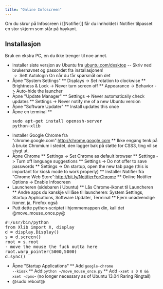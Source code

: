 ```yaml
---
title: "Online Infoscreen"
---
```


Om du skrur på Infoscreen i [[Notifier]] får du innholdet i Notifier tilpasset en stor skjerm som står på høykant.

## Installasjon

Bruk en ekstra PC, en du ikke trenger til noe annet.

- Installer siste versjon av Ubuntu fra [ubuntu.com/desktop](http://ubuntu.com/desktop)
-- Skriv ned brukernavnet og passordet fra installasjonen!
    - Sett Autologin On når du får spørsmål om det
- Åpne "System Settings"
** Displays -> Set rotation to clockwise
** Brightness & Lock -> Never turn screen off
** Appearance -> Behavior -> Auto-hide the launcher
- Åpne "Update Manager"
** Settings -> Never automatically check updates
** Settings -> Never notify me of a new Ubuntu version
- Åpne "Software Updater"
** Install updates this once
- Åpne en terminal
** <pre>sudo apt-get install openssh-server python-xlib</pre>
- Installer Google Chrome fra "chrome.google.com":http://chrome.google.com
** Ikke engang tenk på å bruke Chromium i stedet, den lagger bak på støtte for CSS3, ting vil se stygt ut.
- Åpne Chrome
** Settings -> Set Chrome as default browser
** Settings -> Turn off language suggestions
** Settings -> Do not offer to save passwords
** Settings -> On startup, open the new tab page (this is important for kiosk mode to work properly)
** Installer Notifier fra "Chrome Web Store":http://bit.ly/NotifierForChrome
** Online Notifier Options -> Enable Infoscreen
- Launcheren (sidebaren i Ubuntu)
** Lås Chrome-ikonet til Launcheren
** Andre apps du kanskje vil låse til launcheren: System Settings, Startup Applications, Software Updater, Terminal
** Fjern unødvendige ikoner, ja, Firefox også
- Putt dette python-scriptet i hjemmemappen din, kall det @move_mouse_once.py@
<pre>
#!/usr/bin/python
from Xlib import X, display
d = display.Display()
s = d.screen()
root = s.root
- move the mouse the fuck outta here
root.warp_pointer(5000,5000)
d.sync()
</pre>
- Åpne "Startup Applications"
** Add <code>google-chrome --kiosk</code>
** Add <code>python ~/move_mouse_once.py</code>
** Add -<code>xset s 0 0 && xset -dpms</code>- (no longer necessary as of Ubuntu 13.04 Raring Ringtail)
- @sudo reboot@